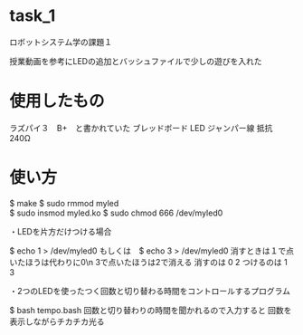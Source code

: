 # task_1
ロボットシステム学の課題１

授業動画を参考にLEDの追加とバッシュファイルで少しの遊びを入れた

# 使用したもの
ラズパイ３　B+　と書かれていた
ブレッドボード
LED ジャンパー線
抵抗　240Ω

# 使い方
$ make 
$ sudo rmmod myled  
$ sudo insmod myled.ko
$ sudo chmod 666 /dev/myled0

 ・LEDを片方だけつける場合
 
$ echo 1 > /dev/myled0  もしくは　$ echo 3 > /dev/myled0
消すときは１で点いたほうは代わりに0\n
3で点いたほうは2で消える
消すのは
0 2
つけるのは
1 3


 ・2つのLEDを使ったつく回数と切り替わる時間をコントロールするプログラム

$ bash tempo.bash
回数と切り替わりの時間を聞かれるので入力すると
回数を表示しながらチカチカ光る
